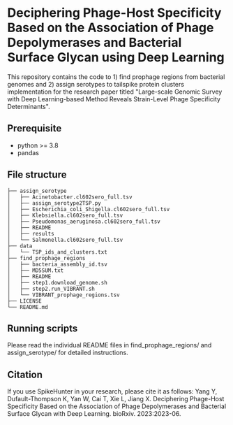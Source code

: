 # Deciphering Phage-Host Specificity Based on the Association of Phage Depolymerases and Bacterial Surface Glycan using Deep Learning

This repository contains the code to 1) find prophage regions from bacterial genomes and 2) assign serotypes to tailspike protein clusters implementation for the research paper titled "Large-scale Genomic Survey with Deep Learning-based Method Reveals Strain-Level Phage Specificity Determinants". 

## Prerequisite
- python >= 3.8
- pandas

## File structure
```
├── assign_serotype
│   ├── Acinetobacter.cl602sero_full.tsv
│   ├── assign_serotype2TSP.py
│   ├── Escherichia_coli_Shigella.cl602sero_full.tsv
│   ├── Klebsiella.cl602sero_full.tsv
│   ├── Pseudomonas_aeruginosa.cl602sero_full.tsv
│   ├── README
│   ├── results
│   └── Salmonella.cl602sero_full.tsv
├── data 
│   └── TSP_ids_and_clusters.txt
├── find_prophage_regions
│   ├── bacteria_assembly_id.tsv
│   ├── MD5SUM.txt
│   ├── README
│   ├── step1.download_genome.sh
│   ├── step2.run_VIBRANT.sh
│   └── VIBRANT_prophage_regions.tsv
├── LICENSE
└── README.md

```

## Running scripts
Please read the individual README files in find_prophage_regions/ and assign_serotype/ for detailed instructions.

## Citation
If you use SpikeHunter in your research, please cite it as follows: Yang Y, Dufault-Thompson K, Yan W, Cai T, Xie L, Jiang X. Deciphering Phage-Host Specificity Based on the Association of Phage Depolymerases and Bacterial Surface Glycan with Deep Learning. bioRxiv. 2023:2023-06.
